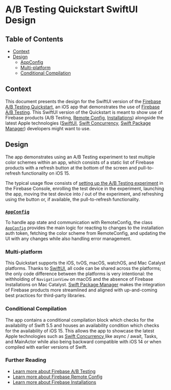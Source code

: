# A/B Testing Quickstart SwiftUI Design

## Table of Contents
- [Context](#context)
- [Design](#design)
    - [AppConfig](#appconfig)
    - [Multi-platform](#multi-platform)
    - [Conditional Compilation](#conditional-compilation)

## Context
This document presents the design for the SwiftUI version of the 
[Firebase A/B Testing Quickstart](..), an iOS app that demonstrates the use of 
[Firebase A/B Testing](https://firebase.google.com/products/ab-testing). This SwiftUI version of 
the Quickstart is meant to show use of Firebase products (A/B Testing, 
[Remote Config](#further-reading), [Installations](#further-reading)) alongside the latest Apple 
technologies ([SwiftUI](https://developer.apple.com/documentation/SwiftUI), 
[Swift Concurrency](#conditional-compilation), [Swift Package Manager](https://swift.org/package-manager)) 
developers might want to use.

## Design
The app demonstrates using an A/B Testing experiment to test multiple color schemes within an app, 
which consists of a static list of Firebase products with a refresh button at the bottom of the 
screen and pull-to-refresh functionality on iOS 15.

The typical usage flow consists of [setting up the A/B Testing experiment](../README.md) in the 
Firebase Console, enrolling the test device in the experiment, launching the app, moving the test 
device into / out of the experiment, and refreshing using the button or, if available, the 
pull-to-refresh functionality.

### [`AppConfig`](SYMBOLS.md#appconfig-1)
To handle app state and communication with RemoteConfig, the class 
[`AppConfig`](SYMBOLS.md#appconfig-1) provides the main logic for reacting to changes to the 
installation auth token, fetching the color scheme from RemoteConfig, and updating the UI with any 
changes while also handling error management.

### Multi-platform
This Quickstart supports the iOS, tvOS, macOS, watchOS, and Mac Catalyst platforms. Thanks to 
[SwiftUI](https://developer.apple.com/documentation/SwiftUI), all code can be shared across the 
platforms; the only code difference between the platforms is very intentional: the withholding of 
`NavigationView` on macOS and the absence of Firebase Installations on Mac Catalyst. [Swift Package 
Manager](https://swift.org/package-manager/) makes the integration of Firebase products more 
streamlined and aligned with up-and-coming best practices for third-party libraries.

### Conditional Compilation
The app contains a conditional compilation block which checks for the availability of Swift 5.5 and
 houses an availability condition which checks for the availability of iOS 15. This allows the app 
 to showcase the latest Apple technologies such as [Swift Concurrency
 ](https://developer.apple.com/documentation/swift/swift_standard_library/concurrency) like async /
  await, Tasks, and MainActor while also being backward compatible with iOS 14 or when compiled 
  with earlier versions of Swift.

### Further Reading
- [Learn more about Firebase A/B Testing](https://firebase.google.com/docs/ab-testing)
- [Learn more about Firebase Remote Config](https://firebase.google.com/docs/remote-config)
- [Learn more about Firebase Installations](https://firebase.google.com/docs/projects/manage-installations)